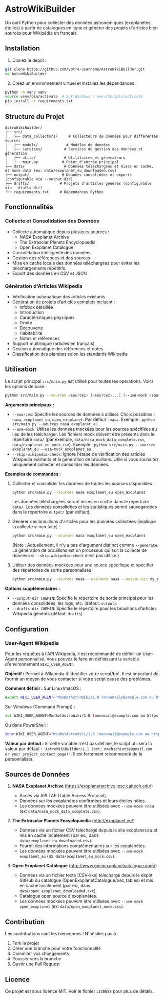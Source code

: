 # AstroWikiBuilder

Un outil Python pour collecter des données astronomiques (exoplanètes, étoiles) à partir de catalogues en ligne et générer des projets d'articles bien sourcés pour Wikipédia en français.

## Installation

1. Clonez le dépôt :

```bash
git clone https://github.com/votre-username/AstroWikiBuilder.git
cd AstroWikiBuilder
```

2. Créez un environnement virtuel et installez les dépendances :

```bash
python -m venv venv
source venv/bin/activate  # Sur Windows : venv\Scripts\activate
pip install -r requirements.txt
```

## Structure du Projet

```
AstroWikiBuilder/
├── src/
│   ├── data_collectors/     # Collecteurs de données pour différentes sources
│   ├── models/             # Modèles de données
│   ├── services/          # Services de gestion des données et génération
│   ├── utils/             # Utilitaires et générateurs
│   └── main.py           # Point d'entrée principal
├── data/                  # Données téléchargées et mises en cache, et mock data (ex: data/exoplanet_eu_downloaded.csv)
├── output/               # Données consolidées et exports (configurable via --output-dir)
├── drafts/              # Projets d'articles générés (configurable via --drafts-dir)
└── requirements.txt     # Dépendances Python
```

## Fonctionnalités

### Collecte et Consolidation des Données

- Collecte automatique depuis plusieurs sources :
  - NASA Exoplanet Archive
  - The Extrasolar Planets Encyclopaedia
  - Open Exoplanet Catalogue
- Consolidation intelligente des données
- Gestion des références et des sources
- Mise en cache locale des données téléchargées pour éviter les téléchargements répétitifs.
- Export des données en CSV et JSON

### Génération d'Articles Wikipedia

- Vérification automatique des articles existants
- Génération de projets d'articles complets incluant :
  - Infobox détaillée
  - Introduction
  - Caractéristiques physiques
  - Orbite
  - Découverte
  - Habitabilité
  - Notes et références
- Support multilingue (articles en français)
- Gestion automatique des références et notes
- Classification des planètes selon les standards Wikipedia

## Utilisation

Le script principal `src/main.py` est utilisé pour toutes les opérations. Voici les options de base :

```bash
python src/main.py --sources <source1> [<source2>...] [--use-mock <source1> [<source2>...]] [--skip-wikipedia-check] [--output-dir CHEMIN] [--drafts-dir CHEMIN]
```

**Arguments principaux :**

-   `--sources`: Spécifie les sources de données à utiliser. Choix possibles : `nasa`, `exoplanet_eu`, `open_exoplanet`. Par défaut : `nasa`.
    Exemple : `python src/main.py --sources nasa exoplanet_eu`
-   `--use-mock`: Utilise les données mockées pour les sources spécifiées au lieu de les télécharger. Les fichiers mock doivent être présents dans le répertoire `data/` (par exemple, `data/nasa_mock_data_complete.csv`, `data/exoplanet_eu_mock.csv`).
    Exemple : `python src/main.py --sources exoplanet_eu --use-mock exoplanet_eu`
-   `--skip-wikipedia-check`: Ignore l'étape de vérification des articles Wikipedia existants et la génération de brouillons. Utile si vous souhaitez uniquement collecter et consolider les données.

**Exemples de commandes :**

1.  Collecter et consolider les données de toutes les sources disponibles :
    ```bash
    python src/main.py --sources nasa exoplanet_eu open_exoplanet
    ```
    Les données téléchargées seront mises en cache dans le répertoire `data/`. Les données consolidées et les statistiques seront sauvegardées dans le répertoire `output/` (par défaut).

2.  Générer des brouillons d'articles pour les données collectées (implique la collecte si non faite) :
    ```bash
    python src/main.py --sources nasa exoplanet_eu open_exoplanet
    ```
    (Note : Actuellement, il n'y a pas d'argument distinct comme `--generate`. La génération de brouillons est un processus qui suit la collecte de données si `--skip-wikipedia-check` n'est pas utilisé.)

3.  Utiliser des données mockées pour une source spécifique et spécifier des répertoires de sortie personnalisés :
    ```bash
    python src/main.py --sources nasa --use-mock nasa --output-dir my_custom_output --drafts-dir my_custom_drafts
    ```

**Options supplémentaires :**

-   `--output-dir CHEMIN`: Spécifie le répertoire de sortie principal pour les données consolidées, les logs, etc. (défaut: `output`).
-   `--drafts-dir CHEMIN`: Spécifie le répertoire pour les brouillons d'articles Wikipedia générés (défaut: `drafts`).

## Configuration

### User-Agent Wikipedia

Pour les requêtes à l'API Wikipedia, il est recommandé de définir un User-Agent personnalisé. Vous pouvez le faire en définissant la variable d'environnement `WIKI_USER_AGENT`.

**Objectif :** Permet à Wikipedia d'identifier votre script/bot. Il est important de fournir un moyen de vous contacter si votre script cause des problèmes.

**Comment définir :**
Sur Linux/macOS :
```bash
export WIKI_USER_AGENT="MonBotAstroWiki/1.0 (monemail@example.com ou https://github.com/monprofil/AstroWikiBuilder)"
```
Sur Windows (Command Prompt) :
```bash
set WIKI_USER_AGENT=MonBotAstroWiki/1.0 (monemail@example.com ou https://github.com/monprofil/AstroWikiBuilder)
```
Ou dans PowerShell :
```bash
$env:WIKI_USER_AGENT="MonBotAstroWiki/1.0 (monemail@example.com ou https://github.com/monprofil/AstroWikiBuilder)"
```

**Valeur par défaut :** Si cette variable n'est pas définie, le script utilisera la valeur par défaut : `'AstroWikiBuilder/1.1 (bot; machichiotte@gmail.com or your_project_contact_page)'`. Il est fortement recommandé de la personnaliser.

## Sources de Données

1.  **NASA Exoplanet Archive** (https://exoplanetarchive.ipac.caltech.edu/)
    -   Accès via API TAP (Table Access Protocol).
    -   Données sur les exoplanètes confirmées et leurs étoiles hôtes.
    -   Les données mockées peuvent être utilisées avec `--use-mock nasa` (ex: `data/nasa_mock_data_complete.csv`).

2.  **The Extrasolar Planets Encyclopaedia** (http://exoplanet.eu/)
    -   Données via un fichier CSV téléchargé depuis le site exoplanet.eu et mis en cache localement (par ex., dans `data/exoplanet_eu_downloaded.csv`).
    -   Fournit des informations complémentaires sur les exoplanètes.
    -   Les données mockées peuvent être utilisées avec `--use-mock exoplanet_eu` (ex: `data/exoplanet_eu_mock.csv`).

3.  **Open Exoplanet Catalogue** (http://www.openexoplanetcatalogue.com/)
    -   Données via un fichier texte (CSV-like) téléchargé depuis le dépôt GitHub du catalogue (OpenExoplanetCatalogue/oec_tables) et mis en cache localement (par ex., dans `data/open_exoplanet_downloaded.txt`).
    -   Catalogue open source d'exoplanètes.
    -   Les données mockées peuvent être utilisées avec `--use-mock open_exoplanet` (ex: `data/open_exoplanet_mock.csv`).

## Contribution

Les contributions sont les bienvenues ! N'hésitez pas à :

1. Fork le projet
2. Créer une branche pour votre fonctionnalité
3. Commiter vos changements
4. Pousser vers la branche
5. Ouvrir une Pull Request

## Licence

Ce projet est sous licence MIT. Voir le fichier `LICENSE` pour plus de détails.
